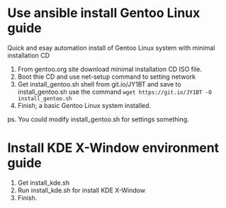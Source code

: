 # Use ansible install Gentoo Linux guide

Quick and esay automation install of Gentoo Linux system with minimal installation CD

1. From gentoo.org site download minimal installation CD ISO file.
2. Boot thie CD and use net-setup command to setting network
3. Get install_gentoo.sh shell from git.io/JY1BT and save to install_gentoo.sh use the command `wget https://git.io/JY1BT -O install_gentoo.sh`
4. Finish; a basic Gentoo Linux system installed.

ps. You could modify install_gentoo.sh for settings something.

# Install KDE X-Window environment guide

1. Get install_kde.sh
2. Run install_kde.sh for install KDE X-Window
3. Finish.